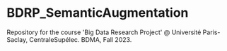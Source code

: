 # BDRP_SemanticAugmentation
Repository for the course 'Big Data Research Project' @ Université Paris-Saclay, CentraleSupélec. BDMA, Fall 2023.
